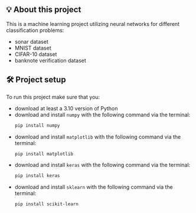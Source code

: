 ## 💡 About this project

This is a machine learning project utilizing neural networks for different classification problems:

- sonar dataset
- MNIST dataset
- CIFAR-10 dataset
- banknote verification dataset

## 🛠️ Project setup

To run this project make sure that you:

- download at least a 3.10 version of Python
- download and install `numpy` with the following command via the terminal:
  ```bash
  pip install numpy
  ```
- download and install `matplotlib` with the following command via the terminal:
  ```bash
  pip install matplotlib
  ```
- download and install `keras` with the following command via the terminal:
  ```bash
  pip install keras
  ```
- download and install `sklearn` with the following command via the terminal:
  ```bash
  pip install scikit-learn
  ```
